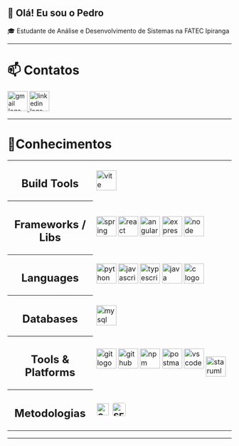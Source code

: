 ## 👋 Olá! Eu sou o Pedro

🎓 Estudante de Análise e Desenvolvimento de Sistemas na FATEC Ipiranga 

---
<h1>📫 Contatos</h1>

<p align="left">
  <a href="mailto:pedroramostrovo@gmail.com" title="Enviar email">
    <img src="https://skillicons.dev/icons?i=gmail" height="45" alt="gmail logo"/>
  </a>
  <a href="https://www.linkedin.com/in/pedro-trovo-88b616251/" target="_blank" rel="noopener noreferrer" title="LinkedIn">
    <img src="https://skillicons.dev/icons?i=linkedin" height="45" alt="linkedin logo"/>
  </a>
</p>

---
<h1>🧠Conhecimentos</h1>

<table>
  <tr>
    <th width="200px">
      <div id="toc">
        <ul align="center" style="list-style: none">
          <summary><h2>Build Tools</h2></summary>
        </ul>
      </div>
    </th>
    <td width="650px" align="left">
      <a href="https://vitejs.dev/"><img src="https://skillicons.dev/icons?i=vite" height="45" alt="vite logo"/></a>
    </td>
  </tr>

  <tr>
    <th>
      <div id="toc">
        <ul align="center" style="list-style: none">
          <summary><h2>Frameworks / Libs</h2></summary>
        </ul>
      </div>
    </th>
    <td align="left">
      <a href="https://spring.io/"><img src="https://skillicons.dev/icons?i=spring" height="45" alt="spring logo"/></a>
      <a href="https://react.dev/"><img src="https://skillicons.dev/icons?i=react" height="45" alt="react logo"/></a>
      <a href="https://angular.io/"><img src="https://skillicons.dev/icons?i=angular" height="45" alt="angular logo"/></a>
      <a href="https://expressjs.com/"><img src="https://skillicons.dev/icons?i=express" height="45" alt="express logo"/></a>
      <a href="https://nodejs.org/"><img src="https://skillicons.dev/icons?i=nodejs" height="45" alt="node logo"/></a>
    </td>
  </tr>

  <tr>
    <th>
      <div id="toc">
        <ul align="center" style="list-style: none">
          <summary><h2>Languages</h2></summary>
        </ul>
      </div>
    </th>
    <td align="left">
      <a href="https://www.python.org/"><img src="https://skillicons.dev/icons?i=python" height="45" alt="python logo"/></a>
      <a href="https://developer.mozilla.org/en-US/docs/Web/JavaScript"><img src="https://skillicons.dev/icons?i=javascript" height="45" alt="javascript logo"/></a>
      <a href="https://www.typescriptlang.org/"><img src="https://skillicons.dev/icons?i=typescript" height="45" alt="typescript logo"/></a>
      <a href="https://www.oracle.com/java/"><img src="https://skillicons.dev/icons?i=java" height="45" alt="java logo"/></a>
      <a href="https://en.wikipedia.org/wiki/C_(programming_language)"><img src="https://skillicons.dev/icons?i=c" height="45" alt="c logo"/></a>
    </td>
  </tr>

  <tr>
    <th>
      <div id="toc">
        <ul align="center" style="list-style: none">
          <summary><h2>Databases</h2></summary>
        </ul>
      </div>
    </th>
    <td align="left">
      <a href="https://www.mysql.com/"><img src="https://skillicons.dev/icons?i=mysql" height="45" alt="mysql logo"/></a>
    </td>
  </tr>

  <tr>
    <th>
      <div id="toc">
        <ul align="center" style="list-style: none">
          <summary><h2>Tools & Platforms</h2></summary>
        </ul>
      </div>
    </th>
    <td align="left">
      <a href="https://git-scm.com/"><img src="https://skillicons.dev/icons?i=git" height="45" alt="git logo"/></a>
      <a href="https://github.com/"><img src="https://skillicons.dev/icons?i=github" height="45" alt="github logo"/></a>
      <a href="https://www.npmjs.com/"><img src="https://skillicons.dev/icons?i=npm" height="45" alt="npm logo"/></a>
      <a href="https://www.postman.com/"><img src="https://skillicons.dev/icons?i=postman" height="45" alt="postman logo"/></a>
      <a href="https://code.visualstudio.com/"><img src="https://skillicons.dev/icons?i=vscode" height="45" alt="vscode logo"/></a>
      <a href="https://staruml.io/">
          <img src="https://staruml.io/image/staruml_logo.png" height="45" alt="staruml logo" style="vertical-align: middle;"/>
      </a>
    </td>
  </tr>
    <tr>
    <th>
      <div id="toc">
        <ul align="center" style="list-style: none">
          <summary><h2>Metodologias</h2></summary>
        </ul>
      </div>
    </th>
 <td align="left" style="font-size: 1.2rem; font-weight: bold; vertical-align: middle;">
  <a href="https://www.scrumstudy.com/certification/scrum-fundamentals-certified" 
     target="_blank" rel="noopener noreferrer" style="text-decoration: none;">
    <span style="display: inline-flex; align-items: center; gap: 8px;">
      <img src="https://img.shields.io/badge/Scrum%20Fundamentals%20Certified-6DB33F?style=flat-square" 
           height="27" alt="Scrum Badge" />
           <img src="https://www.scrumstudy.com/Scrum-Images/brand-logo/badge-SFC.png" 
           alt="SFC Logo" height="30" style="border-radius: 4px;" />
    </span>
  </a>
</td>

  </tr>
</table>

---
